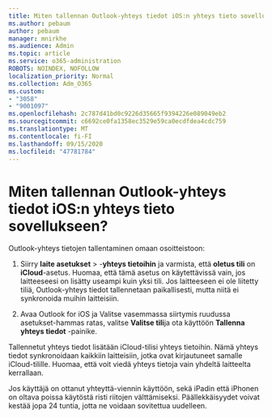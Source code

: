 ```yaml
---
title: Miten tallennan Outlook-yhteys tiedot iOS:n yhteys tieto sovellukseen?
ms.author: pebaum
author: pebaum
manager: mnirkhe
ms.audience: Admin
ms.topic: article
ms.service: o365-administration
ROBOTS: NOINDEX, NOFOLLOW
localization_priority: Normal
ms.collection: Adm_O365
ms.custom:
- "3058"
- "9001097"
ms.openlocfilehash: 2c787d41bd0c9226d35665f9394226e089049eb2
ms.sourcegitcommit: c6692ce0fa1358ec3529e59ca0ecdfdea4cdc759
ms.translationtype: MT
ms.contentlocale: fi-FI
ms.lasthandoff: 09/15/2020
ms.locfileid: "47781784"
---
```

# <a name="how-do-i-save-my-outlook-contacts-to-my-ios-contacts-app"></a>Miten tallennan Outlook-yhteys tiedot iOS:n yhteys tieto sovellukseen?

Outlook-yhteys tietojen tallentaminen omaan osoitteistoon:
 
1. Siirry **laite asetukset**  >  -**yhteys tietoihin** ja varmista, että **oletus tili** on **iCloud**-asetus. Huomaa, että tämä asetus on käytettävissä vain, jos laitteeseesi on lisätty useampi kuin yksi tili. Jos laitteeseen ei ole liitetty tiliä, Outlook-yhteys tiedot tallennetaan paikallisesti, mutta niitä ei synkronoida muihin laitteisiin.
 
2. Avaa Outlook for iOS ja Valitse vasemmassa siirtymis ruudussa asetukset-hammas ratas, valitse **Valitse tili**ja ota käyttöön **Tallenna yhteys tiedot** -painike.
 
Tallennetut yhteys tiedot lisätään iCloud-tilisi yhteys tietoihin. Nämä yhteys tiedot synkronoidaan kaikkiin laitteisiin, jotka ovat kirjautuneet samalle iCloud-tilille. Huomaa, että voit viedä yhteys tietoja vain yhdeltä laitteelta kerrallaan.
 
Jos käyttäjä on ottanut yhteyttä-viennin käyttöön, sekä iPadin että iPhonen on oltava poissa käytöstä risti riitojen välttämiseksi. Päällekkäisyydet voivat kestää jopa 24 tuntia, jotta ne voidaan sovitettua uudelleen.